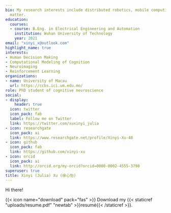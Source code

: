 ```yaml
---
bio: My research interests include distributed robotics, mobile computing and programmable
  matter.
education:
  courses:
  - course: B.Eng. in Electrical Engineering and Automation
    institution: Wuhan University of Technology
    year: 2021
email: "xinyi_x@outlook.com"
highlight_name: true
interests:
- Human Decision Making
- Computational Modeling of Cognition
- Neuroimaging
- Reinforcement Learning
organizations:
- name: University of Macau
  url: https://ccbs.ici.um.edu.mo/
role: PhD student of cognitive neuroscience
social:
- display:
    header: true
  icon: twitter
  icon_pack: fab
  label: Follow me on Twitter
  link: https://twitter.com/xuxinyi_julia
- icon: researchgate
  icon_pack: ai
  link: https://www.researchgate.net/profile/Xinyi-Xu-48
- icon: github
  icon_pack: fab
  link: https://github.com/xinyi-xu
- icon: orcid
  icon_pack: ai
  link: http://orcid.org/my-orcid?orcid=0000-0002-4555-3798
superuser: true
title: Xinyi (Julia) Xu (徐心怡)
---
```


Hi there!

{{< icon name="download" pack="fas" >}} Download my {{< staticref "uploads/resume.pdf" "newtab" >}}resumé{{< /staticref >}}.
